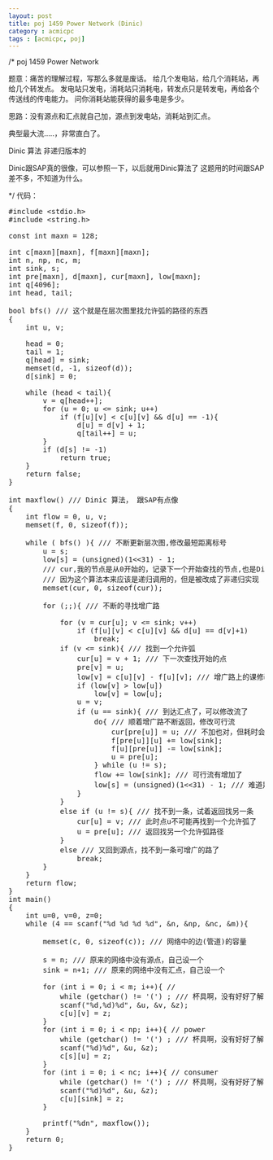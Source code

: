 ```yaml
---
layout: post
title: poj 1459 Power Network (Dinic)
category : acmicpc
tags : [acmicpc, poj]
---
```


/*
poj 1459 Power Network

题意：痛苦的理解过程，写那么多就是废话。
给几个发电站，给几个消耗站，再给几个转发点。
发电站只发电，消耗站只消耗电，转发点只是转发电，再给各个传送线的传电能力。
问你消耗站能获得的最多电是多少。

思路：没有源点和汇点就自己加，源点到发电站，消耗站到汇点。

典型最大流.....，非常直白了。

Dinic 算法 非递归版本的

Dinic跟SAP真的很像，可以参照一下，以后就用Dinic算法了
这题用的时间跟SAP差不多，不知道为什么。

*/
代码：
<!--more-->
<pre>#include &lt;stdio.h&gt;
#include &lt;string.h&gt;

const int maxn = 128;

int c[maxn][maxn], f[maxn][maxn];
int n, np, nc, m;
int sink, s;
int pre[maxn], d[maxn], cur[maxn], low[maxn];
int q[4096];
int head, tail;

bool bfs() /// 这个就是在层次图里找允许弧的路径的东西
{
    int u, v;

    head = 0;
    tail = 1;
    q[head] = sink;
    memset(d, -1, sizeof(d));
    d[sink] = 0;

    while (head &lt; tail){
        v = q[head++];
        for (u = 0; u &lt;= sink; u++)
            if (f[u][v] &lt; c[u][v] &amp;&amp; d[u] == -1){
                d[u] = d[v] + 1;
                q[tail++] = u;
        }
        if (d[s] != -1)
            return true;
    }
    return false;
}

int maxflow() /// Dinic 算法， 跟SAP有点像
{
    int flow = 0, u, v;
    memset(f, 0, sizeof(f));

    while ( bfs() ){ /// 不断更新层次图,修改最短距离标号
        u = s;
        low[s] = (unsigned)(1&lt;&lt;31) - 1;
        /// cur,我的节点是从0开始的，记录下一个开始查找的节点,也是Dinic算法的关键
        /// 因为这个算法本来应该是递归调用的，但是被改成了非递归实现
        memset(cur, 0, sizeof(cur));

        for (;;){ /// 不断的寻找增广路

            for (v = cur[u]; v &lt;= sink; v++)
                if (f[u][v] &lt; c[u][v] &amp;&amp; d[u] == d[v]+1)
                    break;
            if (v &lt;= sink){ /// 找到一个允许弧
                cur[u] = v + 1; /// 下一次查找开始的点
                pre[v] = u;
                low[v] = c[u][v] - f[u][v]; /// 增广路上的课修改流
                if (low[v] &gt; low[u])
                    low[v] = low[u];
                u = v;
                if (u == sink){ /// 到达汇点了，可以修改流了
                    do{ /// 顺着增广路不断返回，修改可行流
                        cur[pre[u]] = u; /// 不加也对，但耗时会增加,求解？？？？
                        f[pre[u]][u] += low[sink];
                        f[u][pre[u]] -= low[sink];
                        u = pre[u];
                    } while (u != s);
                    flow += low[sink]; /// 可行流有增加了
                    low[s] = (unsigned)(1&lt;&lt;31) - 1; /// 难道是有回头的?                     
                }
            }
            else if (u != s){ /// 找不到一条，试着返回找另一条
                cur[u] = v; /// 此时点u不可能再找到一个允许弧了
                u = pre[u]; /// 返回找另一个允许弧路径                
            }
            else /// 又回到源点，找不到一条可增广的路了
                break;
        }
    }
    return flow;
}
int main()
{
    int u=0, v=0, z=0;
    while (4 == scanf("%d %d %d %d", &amp;n, &amp;np, &amp;nc, &amp;m)){

        memset(c, 0, sizeof(c)); /// 网络中的边(管道)的容量

        s = n; /// 原来的网络中没有源点，自己设一个
        sink = n+1; /// 原来的网络中没有汇点，自己设一个

        for (int i = 0; i &lt; m; i++){ // 
            while (getchar() != '(') ; /// 杯具啊，没有好好了解scanf的输入啊
            scanf("%d,%d)%d", &amp;u, &amp;v, &amp;z);
            c[u][v] = z;
        }
        for (int i = 0; i &lt; np; i++){ // power
            while (getchar() != '(') ; /// 杯具啊，没有好好了解scanf的输入啊
            scanf("%d)%d", &amp;u, &amp;z);
            c[s][u] = z;
        }
        for (int i = 0; i &lt; nc; i++){ // consumer
            while (getchar() != '(') ; /// 杯具啊，没有好好了解scanf的输入啊
            scanf("%d)%d", &amp;u, &amp;z);
            c[u][sink] = z;
        }

        printf("%dn", maxflow());
    }
    return 0;
}</pre>
